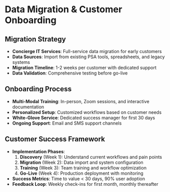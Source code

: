 # Data Migration & Customer Onboarding

## Migration Strategy
- **Concierge IT Services**: Full-service data migration for early customers
- **Data Sources**: Import from existing PSA tools, spreadsheets, and legacy systems
- **Migration Timeline**: 1-2 weeks per customer with dedicated support
- **Data Validation**: Comprehensive testing before go-live

## Onboarding Process
- **Multi-Modal Training**: In-person, Zoom sessions, and interactive documentation
- **Personalized Setup**: Customized workflows based on customer needs
- **White-Glove Service**: Dedicated success manager for first 30 days
- **Ongoing Support**: Email and SMS support channels

## Customer Success Framework
- **Implementation Phases**:
  1. **Discovery** (Week 1): Understand current workflows and pain points
  2. **Migration** (Week 2): Data import and system configuration
  3. **Training** (Week 3): Team training and workflow optimization
  4. **Go-Live** (Week 4): Production deployment with monitoring
- **Success Metrics**: Time to value < 30 days, 90% user adoption
- **Feedback Loop**: Weekly check-ins for first month, monthly thereafter

